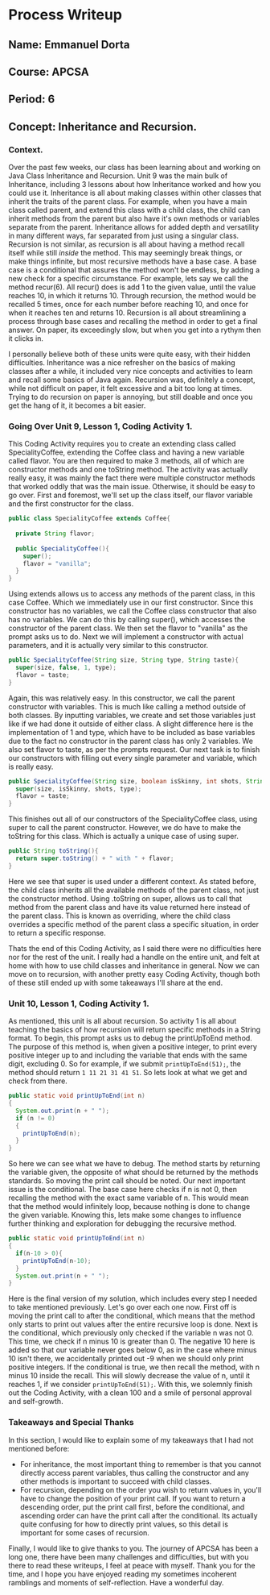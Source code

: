 # Process Writeup

## Name: Emmanuel Dorta
## Course: APCSA
## Period: 6
## Concept: Inheritance and Recursion.

### Context.
Over the past few weeks, our class has been learning about and working on Java Class Inheritance and Recursion. 
Unit 9 was the main bulk of Inheritance, including 3 lessons about how Inheritance worked and how you could use it.
Inheritance is all about making classes within other classes that inherit the traits of the parent class.
For example, when you have a main class called parent, and extend this class with a child class, the child can inherit methods from the parent but also have it's own methods or variables separate from the parent.
Inheritance allows for added depth and versatility in many different ways, far separated from just using a singular class.
Recursion is not similar, as recursion is all about having a method recall itself while still _inside_ the method.
This may seemingly break things, or make things infinite, but most recursive methods have a base case. 
A base case is a conditional that assures the method won't be endless, by adding a new check for a specific circumstance. 
For example, lets say we call the method recur(6). All recur() does is add 1 to the given value, until the value reaches 10, in which it returns 10.
Through recursion, the method would be recalled 5 times, once for each number before reaching 10, and once for when it reaches ten and returns 10.
Recursion is all about streamlining a process through base cases and recalling the method in order to get a final answer. 
On paper, its exceedingly slow, but when you get into a rythym then it clicks in.

I personally believe both of these units were quite easy, with their hidden difficulties. 
Inheritance was a nice refresher on the basics of making classes after a while, it included very nice concepts and activities to learn and recall some basics of Java again.
Recursion was, definitely a concept, while not difficult on paper, it felt excessive and a bit too long at times. 
Trying to do recursion on paper is annoying, but still doable and once you get the hang of it, it becomes a bit easier. 

### Going Over Unit 9, Lesson 1, Coding Activity 1.
This Coding Activity requires you to create an extending class called SpecialityCoffee, extending the Coffee class and having a new variable called flavor.
You are then required to make 3 methods, all of which are constructor methods and one toString method.
The activity was actually really easy, it was mainly the fact there were multiple constructor methods that worked oddly that was the main issue.
Otherwise, it should be easy to go over.
First and foremost, we'll set up the class itself, our flavor variable and the first constructor for the class.

```Java
public class SpecialityCoffee extends Coffee{
  
  private String flavor;
  
  public SpecialityCoffee(){
    super();
    flavor = "vanilla";
  }
}
```
Using extends allows us to access any methods of the parent class, in this case Coffee. Which we immediately use in our first constructor.
Since this constructor has no variables, we call the Coffee class constructor that also has no variables. We can do this by calling super(), which accesses the constructor of the parent class.
We then set the flavor to "vanilla" as the prompt asks us to do. 
Next we will implement a constructor with actual parameters, and it is actually very similar to this constructor.

```Java
public SpecialityCoffee(String size, String type, String taste){
  super(size, false, 1, type);
  flavor = taste;
}
```
Again, this was relatively easy. In this constructor, we call the parent constructor with variables. 
This is much like calling a method outside of both classes. By inputting variables, we create and set those variables just like if we had done it outside of either class.
A slight difference here is the implementation of 1 and type, which have to be included as base variables due to the fact no constructor in the parent class has only 2 variables. 
We also set flavor to taste, as per the prompts request.
Our next task is to finish our constructors with filling out every single parameter and variable, which is really easy.

```Java
public SpecialityCoffee(String size, boolean isSkinny, int shots, String type, String taste){
  super(size, isSkinny, shots, type);
  flavor = taste;
}
```
This finishes out all of our constructors of the SpecialityCoffee class, using super to call the parent constructor. However, we do have to make the toString for this class.
Which is actually a unique case of using super.

```Java
public String toString(){
  return super.toString() + " with " + flavor;
}
```
Here we see that super is used under a different context.
As stated before, the child class inherits all the available methods of the parent class, not just the constructor method.
Using .toString on super, allows us to call that method from the parent class and have its value returned here instead of the parent class.
This is known as overriding, where the child class overrides a specific method of the parent class a specific situation, in order to return a specific response.

Thats the end of this Coding Activity, as I said there were no difficulties here nor for the rest of the unit. 
I really had a handle on the entire unit, and felt at home with how to use child classes and inheritance in general.
Now we can move on to recursion, with another pretty easy Coding Activity, though both of these still ended up with some takeaways I'll share at the end.

### Unit 10, Lesson 1, Coding Activity 1.
As mentioned, this unit is all about recursion. So activity 1 is all about teaching the basics of how recursion will return specific methods in a String format.
To begin, this prompt asks us to debug the printUpToEnd method.
The purpose of this method is, when given a positive integer, to print every positive integer up to and including the variable that ends with the same digit, excluding 0.
So for example, if we submit `printUpToEnd(51);`, the method should return `1 11 21 31 41 51`.
So lets look at what we get and check from there.

```Java
public static void printUpToEnd(int n)
{
  System.out.print(n + " ");
  if (n != 0)
  {
    printUpToEnd(n);
  }
}
```
So here we can see what we have to debug.
The method starts by returning the variable given, the opposite of what should be returned by the methods standards.
So moving the print call should be noted. Our next important issue is the conditional.
The base case here checks if n is not 0, then recalling the method with the exact same variable of n.
This would mean that the method would infinitely loop, because nothing is done to change the given variable.
Knowing this, lets make some changes to influence further thinking and exploration for debugging the recursive method.

```Java
public static void printUpToEnd(int n)
{
  if(n-10 > 0){
    printUpToEnd(n-10);
  }
  System.out.print(n + " ");
}
```
Here is the final version of my solution, which includes every step I needed to take mentioned previously. Let's go over each one now.
First off is moving the print call to after the conditional, which means that the method only starts to print out values after the entire recursive loop is done.
Next is the conditional, which previously only checked if the variable n was not 0. This time, we check if n minus 10 is greater than 0.
The negative 10 here is added so that our variable never goes below 0, as in the case where minus 10 isn't there, we accidentally printed out -9 when we should only print positive integers.
If the conditional is true, we then recall the method, with n minus 10 inside the recall. 
This will slowly decrease the value of n, until it reaches 1, if we consider `printUpToEnd(51);`.
With this, we solemnly finish out the Coding Activity, with a clean 100 and a smile of personal approval and self-growth.

### Takeaways and Special Thanks
In this section, I would like to explain some of my takeaways that I had not mentioned before:

- For inheritance, the most important thing to remember is that you cannot directly access parent variables, thus calling the constructor and any other methods is important to succeed with child classes.
- For recursion, depending on the order you wish to return values in, you'll have to change the position of your print call. If you want to return a descending order, put the print call first, before the conditional, and ascending order can have the print call after the conditional.
Its actually quite confusing for how to directly print values, so this detail is important for some cases of recursion.

Finally, I would like to give thanks to you. The journey of APCSA has been a long one, there have been many challenges and difficulties, but with you there to read these writeups, I feel at peace with myself.
Thank you for the time, and I hope you have enjoyed reading my sometimes incoherent ramblings and moments of self-reflection. 
Have a wonderful day.
